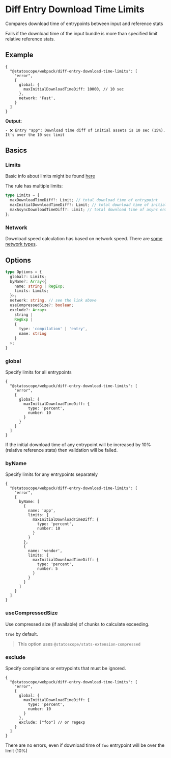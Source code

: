 # Diff Entry Download Time Limits

Compares download time of entrypoints between input and reference stats

Fails if the download time of the input bundle is more than specified limit relative reference stats.

## Example

```json5
{
  "@statoscope/webpack/diff-entry-download-time-limits": [
    "error",
    {
      global: {
        maxInitialDownloadTimeDiff: 10000, // 10 sec 
      },
      network: 'Fast',
    }
  ]
}
```

**Output:**

```
- ❌ Entry "app": Download time diff of initial assets is 10 sec (15%). It's over the 10 sec limit
```

## Basics

### Limits

Basic info about limits might be found [here](/packages/stats-validator-plugin-webpack/docs/limits.md)

The rule has multiple limits:

```ts
type Limits = {
  maxDownloadTimeDiff?: Limit; // total download time of entrypoint
  maxInitialDownloadTimeDiff?: Limit; // total download time of initial entrypoint chunks
  maxAsyncDownloadTimeDiff?: Limit; // total download time of async entrypoint chunks
};
```

### Network

Download speed calculation has based on network speed. There are [some network types](/packages/stats-validator-plugin-webpack/docs/network-types.md).

## Options

```ts
type Options = {
  global?: Limits;
  byName?: Array<{
    name: string | RegExp;
    limits: Limits;
  }>;
  network: string, // see the link above
  useCompressedSize?: boolean;
  exclude?: Array<
    string |
    RegExp |
    {
      type: 'compilation' | 'entry',
      name: string
    }
  >;
}
```

### global

Specify limits for all entrypoints

```json5
{
  "@statoscope/webpack/diff-entry-download-time-limits": [
    "error",
    {
      global: {
        maxInitialDownloadTimeDiff: {
          type: 'percent',
          number: 10
        }
      }
    }
  ]
}
```

If the initial download time of any entrypoint will be increased by 10% (relative reference stats) then validation will be failed.

### byName

Specify limits for any entrypoints separately

```json5
{
  "@statoscope/webpack/diff-entry-download-time-limits": [
    "error",
    {
      byName: [
        {
          name: 'app',
          limits: {
            maxInitialDownloadTimeDiff: {
              type: 'percent',
              number: 10
            }
          }
        },
        {
          name: 'vendor',
          limits: {
            maxInitialDownloadTimeDiff: {
              type: 'percent',
              number: 5
            }
          }
        }
      ]
    }
  ]
}
```

### useCompressedSize

Use compressed size (if available) of chunks to calculate exceeding.

`true` by default.

> This option uses `@statoscope/stats-extension-compressed`

### exclude

Specify compilations or entrypoints that must be ignored.

```json5
{
  "@statoscope/webpack/diff-entry-download-time-limits": [
    "error",
    {
      global: {
        maxInitialDownloadTimeDiff: {
          type: 'percent',
          number: 10
        }
      },
      exclude: ["foo"] // or regexp
    }
  ]
}
```

There are no errors, even if download time of `foo` entrypoint will be over the limit (10%)
